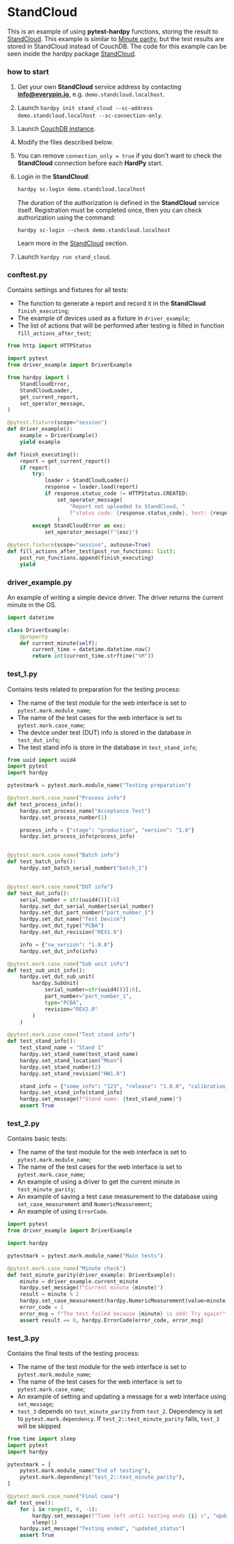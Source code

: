 # StandCloud

This is an example of using **pytest-hardpy** functions, storing
the result to [StandCloud](./../documentation/stand_cloud.md).
This example is similar to [Minute parity](./minute_parity.md),
but the test results are stored in StandCloud instead of CouchDB.
The code for this example can be seen inside the hardpy package
[StandCloud](https://github.com/everypinio/hardpy/tree/main/examples/stand_cloud).


### how to start

1. Get your own **StandCloud** service address by contacting **info@everypin.io**, e.g. `demo.standcloud.localhost`.
2. Launch `hardpy init stand_cloud --sc-address demo.standcloud.localhost --sc-connection-only`.
3. Launch [CouchDB instance](../documentation/database.md#couchdb-instance).
4. Modify the files described below.
5. You can remove `connection_only = true` if you don't want to check the
    **StandCloud** connection before each **HardPy** start.
6. Login in the **StandCloud**:

    ```bash
    hardpy sc-login demo.standcloud.localhost
    ```

    The duration of the authorization is defined in the **StandCloud** service itself.
    Registration must be completed once, then you can check authorization
    using the command:

    ```
    hardpy sc-login --check demo.standcloud.localhost
    ```

    Learn more in the [StandCloud](./../documentation/stand_cloud.md) section.


7. Launch `hardpy run stand_cloud`.

### conftest.py

Contains settings and fixtures for all tests:

- The function to generate a report and record it in the **StandCloud** `finish_executing`;
- The example of devices used as a fixture in `driver_example`;
- The list of actions that will be performed after testing is filled in function `fill_actions_after_test`;

```python
from http import HTTPStatus

import pytest
from driver_example import DriverExample

from hardpy import (
    StandCloudError,
    StandCloudLoader,
    get_current_report,
    set_operator_message,
)

@pytest.fixture(scope="session")
def driver_example():
    example = DriverExample()
    yield example

def finish_executing():
    report = get_current_report()
    if report:
        try:
            loader = StandCloudLoader()
            response = loader.load(report)
            if response.status_code != HTTPStatus.CREATED:
                set_operator_message(
                    "Report not uploaded to StandCloud, "
                    f"status code: {response.status_code}, text: {response.text}",
                )
        except StandCloudError as exc:
            set_operator_message(f"{exc}")

@pytest.fixture(scope="session", autouse=True)
def fill_actions_after_test(post_run_functions: list):
    post_run_functions.append(finish_executing)
    yield
```

### driver_example.py

An example of writing a simple device driver.
The driver returns the current minute in the OS.

```python
import datetime

class DriverExample:
    @property
    def current_minute(self):
        current_time = datetime.datetime.now()
        return int(current_time.strftime("%M"))
```

### test_1.py

Contains tests related to preparation for the testing process:

- The name of the test module for the web interface is set to `pytest.mark.module_name`;
- The name of the test cases for the web interface is set to `pytest.mark.case_name`;
- The device under test (DUT) info is stored in the database in `test_dut_info`;
- The test stand info is store in the database in `test_stand_info`;

```python
from uuid import uuid4
import pytest
import hardpy

pytestmark = pytest.mark.module_name("Testing preparation")

@pytest.mark.case_name("Process info")
def test_process_info():
    hardpy.set_process_name("Acceptance Test")
    hardpy.set_process_number(1)

    process_info = {"stage": "production", "version": "1.0"}
    hardpy.set_process_info(process_info)


@pytest.mark.case_name("Batch info")
def test_batch_info():
    hardpy.set_batch_serial_number("batch_1")


@pytest.mark.case_name("DUT info")
def test_dut_info():
    serial_number = str(uuid4())[:6]
    hardpy.set_dut_serial_number(serial_number)
    hardpy.set_dut_part_number("part_number_1")
    hardpy.set_dut_name("Test Device")
    hardpy.set_dut_type("PCBA")
    hardpy.set_dut_revision("REV1.0")

    info = {"sw_version": "1.0.0"}
    hardpy.set_dut_info(info)

@pytest.mark.case_name("Sub unit info")
def test_sub_unit_info():
    hardpy.set_dut_sub_unit(
        hardpy.SubUnit(
            serial_number=str(uuid4())[:6],
            part_number="part_number_1",
            type="PCBA",
            revision="REV2.0"
        )
    )

@pytest.mark.case_name("Test stand info")
def test_stand_info():
    test_stand_name = "Stand 1"
    hardpy.set_stand_name(test_stand_name)
    hardpy.set_stand_location("Moon")
    hardpy.set_stand_number(2)
    hardpy.set_stand_revision("HW1.0")

    stand_info = {"some_info": "123", "release": "1.0.0", "calibration_due": "2023-12-31"}
    hardpy.set_stand_info(stand_info)
    hardpy.set_message(f"Stand name: {test_stand_name}")
    assert True
```

### test_2.py

Contains basic tests:

- The name of the test module for the web interface is set to `pytest.mark.module_name`;
- The name of the test cases for the web interface is set to `pytest.mark.case_name`;
- An example of using a driver to get the current minute in `test_minute_parity`;
- An example of saving a test case measurement to the database using `set_case_measurement` 
  and `NumericMeasurement`;
- An example of using `ErrorCode`.

```python
import pytest
from driver_example import DriverExample

import hardpy

pytestmark = pytest.mark.module_name("Main tests")

@pytest.mark.case_name("Minute check")
def test_minute_parity(driver_example: DriverExample):
    minute = driver_example.current_minute
    hardpy.set_message(f"Current minute {minute}")
    result = minute % 2
    hardpy.set_case_measurement(hardpy.NumericMeasurement(value=minute, name="Current minute"))
    error_code = 1
    error_msg = f"The test failed because {minute} is odd! Try again!"
    assert result == 0, hardpy.ErrorCode(error_code, error_msg)
```

### test_3.py

Contains the final tests of the testing process:

- The name of the test module for the web interface is set to `pytest.mark.module_name`;
- The name of the test cases for the web interface is set to `pytest.mark.case_name`;
- An example of setting and updating a message for a web interface using `set_message`;
- `test_3` depends on `test_minute_parity` from `test_2`.
Dependency is set to `pytest.mark.dependency`.
If `test_2::test_minute_parity` fails, `test_3` will be skipped

```python
from time import sleep
import pytest
import hardpy

pytestmark = [
    pytest.mark.module_name("End of testing"),
    pytest.mark.dependency("test_2::test_minute_parity"),
]

@pytest.mark.case_name("Final case")
def test_one():
    for i in range(5, 0, -1):
        hardpy.set_message(f"Time left until testing ends {i} s", "updated_status")
        sleep(1)
    hardpy.set_message("Testing ended", "updated_status")
    assert True
```
